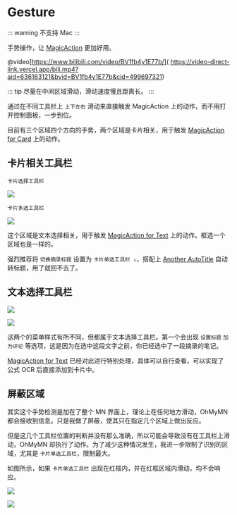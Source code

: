 # Gesture

::: warning
不支持 Mac
:::

手势操作，让 [MagicAction](magicaction4card.md) 更加好用。

@video[https://www.bilibili.com/video/BV1fb4y1E77b/]( https://video-direct-link.vercel.app/bili.mp4?aid=636163121&bvid=BV1fb4y1E77b&cid=499697321)

::: tip
尽量在中间区域滑动，滑动速度慢且距离长。
:::

通过在不同工具栏上 `上下左右` 滑动来直接触发 MagicAction 上的动作，而不用打开控制面板，一步到位。

目前有三个区域四个方向的手势，两个区域是卡片相关，用于触发 [MagicAction for Card](magicaction4card.md) 上的动作。

## 卡片相关工具栏

`卡片选择工具栏`

![](https://testmnbbs.oss-cn-zhangjiakou.aliyuncs.com/pic20220731101445.png?x-oss-process=base_webp)

`卡片多选工具栏`

![](https://testmnbbs.oss-cn-zhangjiakou.aliyuncs.com/pic20220731101505.png?x-oss-process=base_webp)

这个区域是文本选择相关，用于触发 [MagicAction for Text](magicaction4text.md) 上的动作。框选一个区域也是一样的。

强烈推荐将 `切换摘录标题` 设置为 `卡片单选工具栏 ↓`，搭配上 [Another AutoTitle](anotherautotitle.md) 自动转标题，用了就回不去了。

## 文本选择工具栏

![](https://testmnbbs.oss-cn-zhangjiakou.aliyuncs.com/pic20220731101552.png?x-oss-process=base_webp)


![](https://testmnbbs.oss-cn-zhangjiakou.aliyuncs.com/pic20220731101619.png?x-oss-process=base_webp)

这两个的菜单样式有所不同，但都属于文本选择工具栏。第一个会出现 `设置标题` `加为评论` 等选项，这是因为在选中这段文字之前，你已经选中了一段摘录的笔记。

[MagicAction for Text](magicaction4text.md) 已经对此进行特别处理，具体可以自行查看，可以实现了公式 OCR 后直接添加到卡片中。

## 屏蔽区域
其实这个手势检测是加在了整个 MN 界面上，理论上在任何地方滑动，OhMyMN 都会接收到信息。只是我做了屏蔽，使其只在指定几个区域上做出反应。

但是这几个工具栏位置的判断并没有那么准确，所以可能会导致没有在工具栏上滑动，OhMyMN 却执行了动作。为了减少这种情况发生，我进一步限制了识别的区域，尤其是 `卡片单选工具栏`，限制最大。

如图所示，如果 `卡片单选工具栏` 出现在红框内，并在红框区域内滑动，均不会响应。

![](https://testmnbbs.oss-cn-zhangjiakou.aliyuncs.com/pic20220731113055.png?x-oss-process=base_webp)

![](https://testmnbbs.oss-cn-zhangjiakou.aliyuncs.com/pic20220731113307.png?x-oss-process=base_webp)